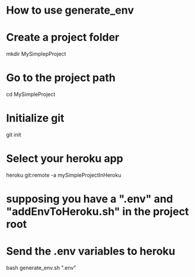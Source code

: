 # How to use generate_env

# Create a project folder

mkdir MySimplepProject

# Go to the project path

cd MySimpleProject

# Initialize git

git init

# Select your heroku app

heroku git:remote -a mySimpleProjectInHeroku

# supposing you have a ".env" and "addEnvToHeroku.sh" in the project root

# Send the .env variables to heroku

bash generate_env.sh ".env"
